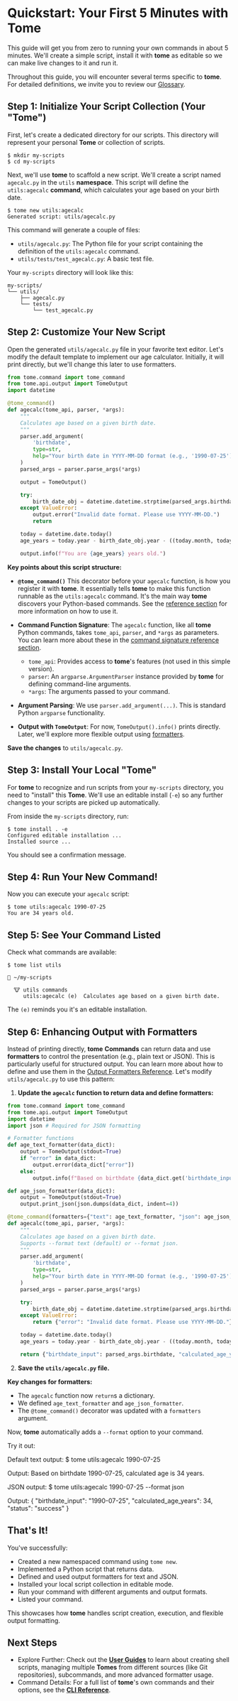 # Quickstart: Your First 5 Minutes with Tome

This guide will get you from zero to running your own commands in about 5
minutes. We'll create a simple script, install it with **tome** as editable so
we can make live changes to it and run it.

Throughout this guide, you will encounter several terms specific to **tome**.
For detailed definitions, we invite you to review our
[Glossary](../resources/glossary.md).

## Step 1: Initialize Your Script Collection (Your "Tome")

First, let's create a dedicated directory for our scripts. This directory will
represent your personal **Tome** or collection of scripts.

```console
$ mkdir my-scripts
$ cd my-scripts
```

Next, we'll use **tome** to scaffold a new script. We'll create a script named
`agecalc.py` in the `utils` **namespace**. This script will define the
`utils:agecalc` **command**, which calculates your age based on your birth date.

```console
$ tome new utils:agecalc
Generated script: utils/agecalc.py
```

This command will generate a couple of files:

* `utils/agecalc.py`: The Python file for your script containing the definition of the `utils:agecalc` command.
* `utils/tests/test_agecalc.py`: A basic test file.

Your `my-scripts` directory will look like this:

```console
my-scripts/
└── utils/
    ├── agecalc.py
    └── tests/
        └── test_agecalc.py
```

## Step 2: Customize Your New Script

Open the generated `utils/agecalc.py` file in your favorite text editor. Let's
modify the default template to implement our age calculator. Initially, it will
print directly, but we'll change this later to use formatters.

```python
from tome.command import tome_command
from tome.api.output import TomeOutput
import datetime

@tome_command()
def agecalc(tome_api, parser, *args):
    """
    Calculates age based on a given birth date.
    """
    parser.add_argument(
        'birthdate',
        type=str,
        help="Your birth date in YYYY-MM-DD format (e.g., '1990-07-25')"
    )
    parsed_args = parser.parse_args(*args)

    output = TomeOutput()

    try:
        birth_date_obj = datetime.datetime.strptime(parsed_args.birthdate, '%Y-%m-%d').date()
    except ValueError:
        output.error("Invalid date format. Please use YYYY-MM-DD.")
        return

    today = datetime.date.today()
    age_years = today.year - birth_date_obj.year - ((today.month, today.day) < (birth_date_obj.month, birth_date_obj.day))

    output.info(f"You are {age_years} years old.")
```

**Key points about this script structure:**

* **`@tome_command()`** This decorator before your `agecalc` function, is how
  you register it with **tome**. It essentially tells **tome** to make this
  function runnable as the `utils:agecalc` command. It's the main way **tome**
  discovers your Python-based commands. See the [reference
  section](../reference/python_api.md#tome_command-decorator) for more
  information on how to use it.

* **Command Function Signature**: The `agecalc` function, like all **tome**
Python commands, takes `tome_api`, `parser`, and `*args` as parameters. You can
learn more about these in the [command signature
reference section](../reference/python_api.md#command-function-signature).

    * `tome_api`: Provides access to **tome**'s features (not used in this simple version).
    * `parser`: An `argparse.ArgumentParser` instance provided by **tome** for defining command-line arguments.
    * `*args`: The arguments passed to your command.

* **Argument Parsing**: We use `parser.add_argument(...)`. This is standard
  Python `argparse` functionality.

* **Output with `TomeOutput`**: For now, `TomeOutput().info()` prints directly.
  Later, we'll explore more flexible output using
  [formatters](../reference/python_api.md#output-formatters).

**Save the changes** to `utils/agecalc.py`.

## Step 3: Install Your Local "Tome"

For **tome** to recognize and run scripts from your `my-scripts` directory, you
need to "install" this **Tome**. We'll use an editable install (`-e`) so any
further changes to your scripts are picked up automatically.

From inside the `my-scripts` directory, run:

```console
$ tome install . -e
Configured editable installation ...
Installed source ...
```

You should see a confirmation message.

## Step 4: Run Your New Command!

Now you can execute your `agecalc` script:

```console
$ tome utils:agecalc 1990-07-25
You are 34 years old.
```

## Step 5: See Your Command Listed

Check what commands are available:

```console
$ tome list utils

📖 ~/my-scripts

  🐮 utils commands
     utils:agecalc (e)  Calculates age based on a given birth date.
```

The `(e)` reminds you it's an editable installation.

## Step 6: Enhancing Output with Formatters

Instead of printing directly, **tome** **Commands** can return data and use
**formatters** to control the presentation (e.g., plain text or JSON). This is
particularly useful for structured output. You can learn more about how to
define and use them in the [Output Formatters
Reference](../reference/python_api.md#output-formatters). Let's modify
`utils/agecalc.py` to use this pattern:

1.  **Update the `agecalc` function to return data and define formatters:**

```python
from tome.command import tome_command
from tome.api.output import TomeOutput
import datetime
import json # Required for JSON formatting

# Formatter functions
def age_text_formatter(data_dict):
    output = TomeOutput(stdout=True)
    if "error" in data_dict:
        output.error(data_dict["error"])
    else:
        output.info(f"Based on birthdate {data_dict.get('birthdate_input', 'N/A')}, calculated age is {data_dict.get('calculated_age_years', 'N/A')} years.")

def age_json_formatter(data_dict):
    output = TomeOutput(stdout=True)
    output.print_json(json.dumps(data_dict, indent=4))

@tome_command(formatters={"text": age_text_formatter, "json": age_json_formatter})
def agecalc(tome_api, parser, *args):
    """
    Calculates age based on a given birth date.
    Supports --format text (default) or --format json.
    """
    parser.add_argument(
        'birthdate',
        type=str,
        help="Your birth date in YYYY-MM-DD format (e.g., '1990-07-25')"
    )
    parsed_args = parser.parse_args(*args)

    try:
        birth_date_obj = datetime.datetime.strptime(parsed_args.birthdate, '%Y-%m-%d').date()
    except ValueError:
        return {"error": "Invalid date format. Please use YYYY-MM-DD."}

    today = datetime.date.today()
    age_years = today.year - birth_date_obj.year - ((today.month, today.day) < (birth_date_obj.month, birth_date_obj.day))

    return {"birthdate_input": parsed_args.birthdate, "calculated_age_years": age_years, "status": "success"}
```

2.  **Save the `utils/agecalc.py` file.**

**Key changes for formatters:**

- The `agecalc` function now `return`s a dictionary.
- We defined `age_text_formatter` and `age_json_formatter`.
- The `@tome_command()` decorator was updated with a `formatters` argument.

Now, **tome** automatically adds a `--format` option to your command.

Try it out:

Default text output:
    $ tome utils:agecalc 1990-07-25

Output:
    Based on birthdate 1990-07-25, calculated age is 34 years.

JSON output:
    $ tome utils:agecalc 1990-07-25 --format json

Output:
    {
        "birthdate_input": "1990-07-25",
        "calculated_age_years": 34,
        "status": "success"
    }

## That's It!

You've successfully:

* Created a new namespaced command using `tome new`.
* Implemented a Python script that returns data.
* Defined and used output formatters for text and JSON.
* Installed your local script collection in editable mode.
* Run your command with different arguments and output formats.
* Listed your command.

This showcases how **tome** handles script creation, execution, and flexible output formatting.

## Next Steps

* Explore Further: Check out the **[User Guides](../guides/index.md)** to learn
  about creating shell scripts, managing multiple **Tomes** from different sources
  (like Git repositories), subcommands, and more advanced formatter usage.
* Command Details: For a full list of **tome**'s own commands and their options,
  see the **[CLI Reference](../reference/cli.md)**.
